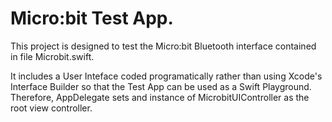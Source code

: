 #  Micro:bit Test App.
This project is designed to test the Micro:bit Bluetooth interface contained in file Microbit.swift.

It includes a User Inteface coded programatically rather than using Xcode's Interface Builder so that the
Test App can be used as a Swift Playground. Therefore, AppDelegate  sets and instance of MicrobitUIController as  the
root view controller.
